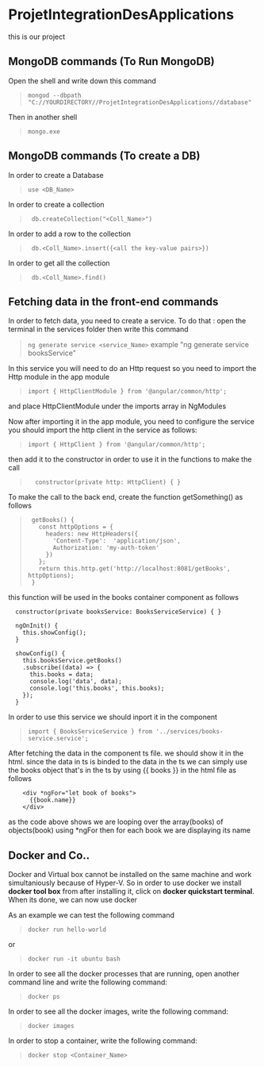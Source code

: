 # ProjetIntegrationDesApplications

this is our project


## MongoDB commands (To Run MongoDB)
Open the shell and write down this command

> ```mongod --dbpath "C://YOURDIRECTORY//ProjetIntegrationDesApplications//database"```

Then in another shell

> ```mongo.exe```


## MongoDB commands (To create a DB)
In order to create a Database

> ``` use <DB_Name> ```

In order to create a collection

> ``` db.createCollection("<Coll_Name>")```

In order to add a row to the collection

> ``` db.<Coll_Name>.insert({<all the key-value pairs>})```

In order to get all the collection

> ``` db.<Coll_Name>.find()```



## Fetching data in the front-end commands
In order to fetch data, you need to create a service. To do that :
open the terminal in the services folder then write this command

> ``` ng generate service <service_Name> ```
example "ng generate service booksService"

In this service you will need to do an Http request so you need to import the Http module in the app module

> ```import { HttpClientModule } from '@angular/common/http';```

and place HttpClientModule under the imports array in NgModules

Now after importing it in the app module, you need to configure the service
you should import the http client in the service as follows:

> ``` import { HttpClient } from '@angular/common/http'; ```

then add it to the constructor in order to use it in the functions to make the call

> ```   constructor(private http: HttpClient) { } ```

To make the call to the back end, create the function getSomething() as follows

> ```
>  getBooks() {
>    const httpOptions = {
>      headers: new HttpHeaders({
>        'Content-Type':  'application/json',
>        Authorization: 'my-auth-token'
>      })
>    };
>    return this.http.get('http://localhost:8081/getBooks', httpOptions);
>  }
>  ```

this function will be used in the books container component as follows

```
  constructor(private booksService: BooksServiceService) { }

  ngOnInit() {
    this.showConfig();
  }

  showConfig() {
    this.booksService.getBooks()
    .subscribe((data) => {
      this.books = data;
      console.log('data', data);
      console.log('this.books', this.books);
    });
  }
```
In order to use this service we should inport it in the component

> ``` import { BooksServiceService } from '../services/books-service.service'; ```

After fetching the data in the component ts file. we should show it in the html.
since the data in ts is binded to the data in the ts we can simply use the books object that's in the ts by using {{ books }} in the html file as follows

```
    <div *ngFor="let book of books">
      {{book.name}}
    </div>
```

as the code above shows we are looping over the array(books) of objects(book) using *ngFor
then for each book we are displaying its name



## Docker and Co..

Docker and Virtual box cannot be installed on the same machine and work simultaniously because of Hyper-V.
So in order to use docker we install **docker tool box** from [](https://github.com/docker/toolbox/releases)
after installing it, click on **docker quickstart terminal**. When its done, we can now use docker

As an example we can test the following command

> ``` docker run hello-world  ```

or

> ``` docker run -it ubuntu bash ```

In order to see all the docker processes that are running, open another command line and write the following command:

> ``` docker ps ```

In order to see all the docker images, write the following command:

> ``` docker images ```

In order to stop a container, write the following command:

> ``` docker stop <Container_Name> ```